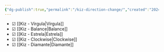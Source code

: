 ```yaml
---
{"dg-publish":true,"permalink":"/kiz-direction-change/","created":"2024-09-16T18:44:46.396-04:00","updated":"2024-09-23T14:04:44.363-04:00"}
---
```



- ☑ [[Kiz - Vírgula\|Vírgula]]
- ☑ [[Kiz - Balance\|Balance]]
- ☑ [[Kiz - Estrela\|Estrela]]
- ☑ [[Kiz - Clockwise\|Clockwise]]
- ☑ [[Kiz - Diamante\|Diamante]]
